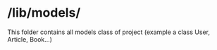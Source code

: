 /lib/models/
===============

This folder contains all models class of project (example a class User, Article, Book...)